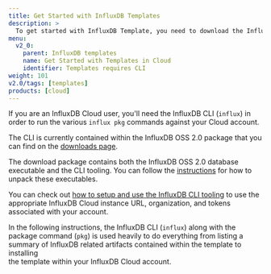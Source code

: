 ```yaml
---
title: Get Started with InfluxDB Templates
description: >
  To get started with InfluxDB Template, you need to download the InfluxDB CLI.
menu:
  v2_0:
    parent: InfluxDB templates
    name: Get Started with Templates in Cloud
    identifier: Templates requires CLI
weight: 101
v2.0/tags: [templates]
products: [cloud]
---
```


If you are an InfluxDB Cloud user, you'll need the InfluxDB CLI (`influx`) in order to run the 
various `influx pkg` commands against your Cloud account. 

The CLI is currently contained within the InfluxDB OSS 2.0 package that you can find on the [downloads page](https://portal.influxdata.com/downloads/).

The download package contains both the InfluxDB OSS 2.0 database executable and the CLI tooling. You can follow the
[instructions](get-started/#start-with-influxdb-oss) for how to unpack these executables.  

You can check out [how to setup and use the InfluxDB CLI tooling](/reference/cli/influx/) to use the appropriate 
InfluxDB Cloud instance URL, organization, and tokens associated with your account.

In the following instructions, the InfluxDB CLI (`influx`) along with the package command (`pkg`) is used heavily to do
everything from listing a summary of InfluxDB related artifacts contained within the template to installing  
the template within your InfluxDB Cloud account.

